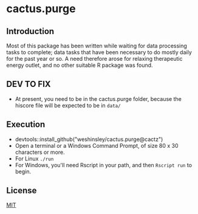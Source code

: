 # cactus.purge

## Introduction

Most of this package has been written while waiting for data processing tasks
to complete; data tasks that have been necessary to do mostly daily for the
past year or so. A need therefore arose for relaxing therapeutic energy
outlet, and no other suitable R package was found.

## DEV TO FIX

* At present, you need to be in the cactus.purge folder, because the hiscore
file will be expected to be in `data/`

## Execution

* devtools::install_github("weshinsley/cactus.purge@cactz")
* Open a terminal or a Windows Command Prompt, of size 80 x 30 characters or more.
* For Linux `./run`
* For Windows, you'll need Rscript in your path, and then `Rscript run` to begin.



## License
[MIT](https://choosealicense.com/licenses/mit/)
